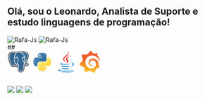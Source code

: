 ## Olá, sou o Leonardo, Analista de Suporte e estudo linguagens de programação!

<div style="display: inline_block; margin-top: 0; padding-top: 0;">
  <img align="center" alt="Rafa-Js" height="180" width="400" src="https://github-readme-stats.vercel.app/api?username=iKinno&show_icons=true&theme=dark">
  <img align="center" alt="Rafa-Js" height="180" width="270" src="https://github-readme-stats.vercel.app/api/top-langs/?username=iKinno&layout=donut&theme=dark">
</div>
##

<div style="display: inline_block">
  <img align="center" alt="Leo-Postgres" height="50" width="50" src="https://raw.githubusercontent.com/devicons/devicon/master/icons/postgresql/postgresql-original.svg">
  <img align="center" alt="Leo-Python" height="50" width="50" src="https://raw.githubusercontent.com/devicons/devicon/master/icons/python/python-original.svg">
  <img align="center" alt="Leo-Java" height="50" width="50" src="https://raw.githubusercontent.com/devicons/devicon/master/icons/java/java-original.svg">
  <img align="center" alt="Leo-Grafana" height="50" width="50" src="https://raw.githubusercontent.com/devicons/devicon/master/icons/grafana/grafana-original.svg">
</div>

##

<div>
   <a href="https://discord.gg/" target="_blank"><img src="https://img.shields.io/badge/Discord-7289DA?style=for-the-badge&logo=discord&logoColor=white" target="_blank"></a> 
  <a href = "mailto:lkinno.96@gmail.com"><img src="https://img.shields.io/badge/-Gmail-%23333?style=for-the-badge&logo=gmail&logoColor=white" target="_blank"></a>
  <a href="https://www.linkedin.com/in/leonardo-afonso-beck-b4ba9a328" target="_blank"><img src="https://img.shields.io/badge/-LinkedIn-%230077B5?style=for-the-badge&logo=linkedin&logoColor=white" target="_blank"></a>
</div>


